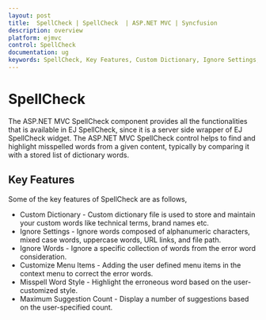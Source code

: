 ```yaml
---
layout: post
title:  SpellCheck | SpellCheck  | ASP.NET MVC | Syncfusion
description: overview
platform: ejmvc
control: SpellCheck 
documentation: ug
keywords: SpellCheck, Key Features, Custom Dictionary, Ignore Settings, Customize Menu Items, Ignore Words, Misspell Word Style, Maximum Suggestion Count
---
```


# SpellCheck

The ASP.NET MVC SpellCheck component provides all the functionalities that is available in EJ SpellCheck, since it is a server side wrapper of EJ SpellCheck widget. The ASP.NET MVC SpellCheck control helps to find and highlight misspelled words from a given content, typically by comparing it with a stored list of dictionary words.

## Key Features

Some of the key features of SpellCheck are as follows,

* Custom Dictionary - Custom dictionary file is used to store and maintain your custom words like technical terms, brand names etc.
* Ignore Settings - Ignore words composed of alphanumeric characters, mixed case words, uppercase words, URL links, and file path.
* Ignore Words - Ignore a specific collection of words from the error word consideration.
* Customize Menu Items - Adding the user defined menu items in the context menu to correct the error words.
* Misspell Word Style - Highlight the erroneous word based on the user-customized style.
* Maximum Suggestion Count - Display a number of suggestions based on the user-specified count.
